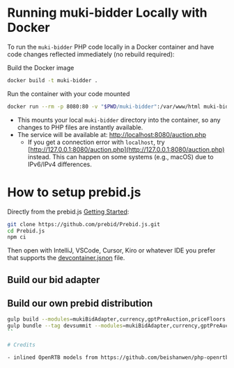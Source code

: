 # Running muki-bidder Locally with Docker

To run the `muki-bidder` PHP code locally in a Docker container and have code changes reflected immediately (no rebuild required):

Build the Docker image

```bash
docker build -t muki-bidder .
```

Run the container with your code mounted

```bash
docker run --rm -p 8080:80 -v "$PWD/muki-bidder":/var/www/html muki-bidder
```

- This mounts your local `muki-bidder` directory into the container, so any changes to PHP files are instantly available.
- The service will be available at: [http://localhost:8080/auction.php](http://localhost:8080/auction.php)
  - If you get a connection error with `localhost`, try [http://127.0.0.1:8080/auction.php](http://127.0.0.1:8080/auction.php) instead. This can happen on some systems (e.g., macOS) due to IPv6/IPv4 differences.

# How to setup prebid.js

Directly from the prebid.js [Getting Started](https://docs.prebid.org/getting-started.html):

```bash
git clone https://github.com/prebid/Prebid.js.git
cd Prebid.js
npm ci
```

Then open with IntelliJ, VSCode, Cursor, Kiro or whatever IDE you prefer that supports the [devcontainer.jsnon](https://containers.dev/implementors/json_schema/) file.

## Build our bid adapter

## Build our own prebid distribution

```bash
gulp build --modules=mukiBidAdapter,currency,gptPreAuction,priceFloors
gulp bundle --tag devsummit --modules=mukiBidAdapter,currency,gptPreAuction,priceFloors
``

# Credits

- inlined OpenRTB models from https://github.com/beishanwen/php-openrtb
